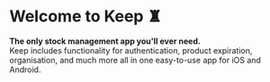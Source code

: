 # Welcome to Keep ♜

<strong>The only stock management app you'll ever need.</strong><br>Keep includes functionality for authentication, product expiration, organisation, and much more all in one easy-to-use app for iOS and Android.
